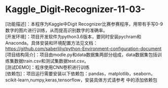 # Kaggle_Digit-Recognizer-11-03-
[功能描述]：本程序为Kaggle中Digit Recognizer比赛参赛程序，用带有手写0-9数字的图片进行训练，从而提高识别数字的准确率。  
[开发环境]：项目开发软件为python3.6版本，要同时安装pychram和Anaconda。具体安装和环境配置方法见文档：https://github.com/saberliliy/python-Environment-configuration-document
[项目结构简介]：项目由modle.py和data数据集两部分组成，data数据集包括训练集数据train.csv和测试集数据test.csv。  
[测试DEMO]：程序使用CNN卷积进行训练  
[依赖包]：项目运行需要安装以下依赖包：pandas，matplotlib，seaborn，scikit-learn,numpy,keras,tensorflow，安装具体方式请参考 中的添加依赖包  
